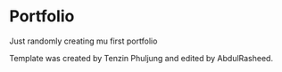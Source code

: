# Portfolio
Just randomly creating mu first portfolio


Template was created by Tenzin Phuljung and edited by AbdulRasheed.
